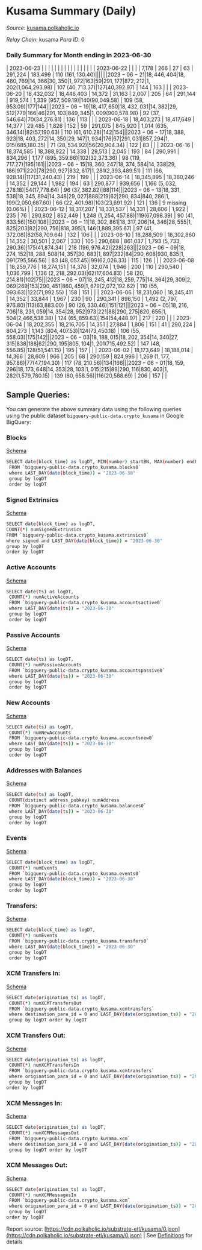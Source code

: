 # Kusama Summary (Daily)

_Source_: [kusama.polkaholic.io](https://kusama.polkaholic.io)

*Relay Chain*: kusama
*Para ID*: 0



### Daily Summary for Month ending in 2023-06-30


| 2023-06-23 |  |  |  |  |  |  |  |  |  |   |   |   |  |  |  |
| 2023-06-22 |  |  |  | 7,178 | 266 | 27 | 63 | 291,224 | 183,499 | 110 ($161,130.40) |   |   |  |  |  |
| 2023-06-21 | 18,446,404 | 18,460,769 | 14,366 | 30,350 | 1,972 | 163 | 59 | 291,177 | 872,212 | 1,202 ($1,064,293.98) | 107 ($40,713.37) | 127 ($40,392.97) | 144 | 163 |  |
| 2023-06-20 | 18,432,032 | 18,446,403 | 14,372 | 31,163 | 2,007 | 205 | 64 | 291,144 | 919,574 | 1,339 ($957,509.19) | 140 ($90,049.58) | 109 ($58,953.09) | 177 | 144 |  |
| 2023-06-19 | 18,417,650 | 18,432,031 | 14,382 | 29,512 | 779 | 166 | 46 | 291,103 | 849,345 | 1,009 ($900,578.98) | 92 ($37,546.64) | 70 ($34,276.81) | 136 | 113 |  |
| 2023-06-18 | 18,403,273 | 18,417,649 | 14,377 | 29,485 | 1,826 | 152 | 59 | 291,075 | 845,920 | 1,014 ($635,346.14) | 82 ($57,190.63) | 110 ($61,610.28) | 142 | 154 |  |
| 2023-06-17 | 18,388,923 | 18,403,272 | 14,350 | 29,147 | 1,934 | 176 | 67 | 291,031 | 857,294 | 1,015 ($685,180.35) | 71 ($28,534.92) | 56 ($20,904.34) | 122 | 83 |  |
| 2023-06-16 | 18,374,585 | 18,388,922 | 14,338 | 29,513 | 2,045 | 193 | 84 | 290,991 | 834,296 | 1,177 ($895,359.66) | 102 ($32,373.36) | 98 ($119,717.27) | 195 | 161 |  |
| 2023-06-15 | 18,360,247 | 18,374,584 | 14,338 | 29,186 | 971 | 220 | 78 | 290,927 | 832,617 | 1,281 ($2,393,489.51) | 111 ($66,928.14) | 117 ($31,240.43) | 219 | 199 |  |
| 2023-06-14 | 18,345,895 | 18,360,246 | 14,352 | 29,144 | 1,982 | 194 | 63 | 290,877 | 939,656 | 1,166 ($5,032,278.18) | 54 ($17,778.64) | 96 ($37,382.82) | 88 | 114 |  |
| 2023-06-13 | 18,331,538 | 18,345,894 | 14,348 | 29,027 | 888 | 219 | 62 | 290,834 | 840,286 | 1,199 ($2,050,687.60) | 66 ($22,401.98) | 103 ($23,691.92) | 121 | 136 | 9 missing (0.06%) |
| 2023-06-12 | 18,317,207 | 18,331,537 | 14,331 | 28,606 | 1,922 | 235 | 76 | 290,802 | 852,449 | 1,248 ($1,254,457.88) | 119 ($67,098.39) | 90 ($41,833.56) | 150 | 108 |  |
| 2023-06-11 | 18,302,861 | 18,317,206 | 14,346 | 28,555 | 1,825 | 203 | 82 | 290,756 | 818,395 | 1,146 ($1,889,395.67) | 97 ($41,372.08) | 82 ($58,709.64) | 132 | 106 |  |
| 2023-06-10 | 18,288,509 | 18,302,860 | 14,352 | 30,501 | 2,067 | 330 | 105 | 290,688 | 861,037 | 1,793 ($5,733,290.36) | 175 ($41,874.34) | 218 ($196,976.42) | 228 | 263 |  |
| 2023-06-09 | 18,274,152 | 18,288,508 | 14,357 | 30,683 | 1,897 | 232 | 84 | 290,608 | 930,835 | 1,091 ($795,566.56) | 83 ($48,057.45) | 99 ($62,026.33) | 115 | 126 |  |
| 2023-06-08 | 18,259,776 | 18,274,151 | 14,376 | 32,074 | 1,946 | 200 | 110 | 290,540 | 1,036,799 | 1,136 ($2,218,292.03) | 62 ($17,604.83) | 58 ($20,214.81) | 102 | 75 |  |
| 2023-06-07 | 18,245,412 | 18,259,775 | 14,364 | 29,309 | 2,069 | 269 | 153 | 290,451 | 860,459 | 1,679 ($2,072,192.62) | 110 ($55,093.63) | 122 ($71,992.55) | 158 | 151 |  |
| 2023-06-06 | 18,231,060 | 18,245,411 | 14,352 | 33,844 | 1,967 | 230 | 90 | 290,341 | 896,150 | 1,492 ($2,797,976.80) | 113 ($63,883.00) | 90 ($26,330.46) | 151 | 121 |  |
| 2023-06-05 | 18,216,706 | 18,231,059 | 14,354 | 28,952 | 973 | 221 | 88 | 290,275 | 820,655 | 1,504 ($2,466,538.38) | 124 ($65,859.63) | 154 ($54,448.97) | 217 | 220 |  |
| 2023-06-04 | 18,202,355 | 18,216,705 | 14,351 | 27,884 | 1,806 | 151 | 41 | 290,224 | 804,273 | 1,143 ($804,407.53) | 124 ($73,450.18) | 106 ($55,558.03) | 175 | 142 |  |
| 2023-06-03 | 18,188,015 | 18,202,354 | 14,340 | 27,315 | 838 | 188 | 62 | 290,195 | 805,104 | 1,201 ($715,492.52) | 147 ($48,556.85) | 128 ($51,541.15) | 195 | 157 |  |
| 2023-06-02 | 18,173,649 | 18,188,014 | 14,366 | 28,609 | 966 | 205 | 68 | 290,159 | 824,996 | 1,269 ($1,177,957.86) | 77 ($47,194.30) | 117 ($78,210.56) | 134 | 166 |  |
| 2023-06-01 | 18,159,296 | 18,173,648 | 14,353 | 28,103 | 1,015 | 215 | 89 | 290,116 | 830,403 | 1,282 ($1,579,780.15) | 139 ($80,658.56) | 116 ($20,588.69) | 206 | 157 |  |

## Sample Queries:
You can generate the above summary data using the following queries using the public dataset `bigquery-public-data.crypto_kusama` in Google BigQuery:


### Blocks 

[Schema](https://github.com/colorfulnotion/substrate-etl/blob/main/schema/blocks.json)

```bash
SELECT date(block_time) as logDT, MIN(number) startBN, MAX(number) endBN, COUNT(*) numBlocks 
 FROM `bigquery-public-data.crypto_kusama.blocks0`  
 where LAST_DAY(date(block_time)) = "2023-06-30" 
 group by logDT 
 order by logDT
```

### Signed Extrinsics 

[Schema](https://github.com/colorfulnotion/substrate-etl/blob/main/schema/extrinsics.json)

```bash
SELECT date(block_time) as logDT, 
COUNT(*) numSignedExtrinsics 
FROM `bigquery-public-data.crypto_kusama.extrinsics0`  
where signed and LAST_DAY(date(block_time)) = "2023-06-30" 
group by logDT 
order by logDT
```

### Active Accounts 

[Schema](https://github.com/colorfulnotion/substrate-etl/blob/main/schema/accountsactive.json)

```bash
SELECT date(ts) as logDT, 
 COUNT(*) numActiveAccounts 
 FROM `bigquery-public-data.crypto_kusama.accountsactive0` 
 where LAST_DAY(date(ts)) = "2023-06-30" 
 group by logDT 
 order by logDT
```

### Passive Accounts 

[Schema](https://github.com/colorfulnotion/substrate-etl/blob/main/schema/accountspassive.json)

```bash
SELECT date(ts) as logDT, 
 COUNT(*) numPassiveAccounts 
 FROM `bigquery-public-data.crypto_kusama.accountspassive0` 
 where LAST_DAY(date(ts)) = "2023-06-30" 
 group by logDT 
 order by logDT
```

### New Accounts 

[Schema](https://github.com/colorfulnotion/substrate-etl/blob/main/schema/accountsnew.json)

```bash
SELECT date(ts) as logDT, 
 COUNT(*) numNewAccounts 
 FROM `bigquery-public-data.crypto_kusama.accountsnew0` 
 where LAST_DAY(date(ts)) = "2023-06-30" 
 group by logDT
 order by logDT
```

### Addresses with Balances 

[Schema](https://github.com/colorfulnotion/substrate-etl/blob/main/schema/balances.json)

```bash
SELECT date(ts) as logDT,
 COUNT(distinct address_pubkey) numAddress 
 FROM `bigquery-public-data.crypto_kusama.balances0` 
 where LAST_DAY(date(ts)) = "2023-06-30" 
 group by logDT 
 order by logDT
```

### Events 

[Schema](https://github.com/colorfulnotion/substrate-etl/blob/main/schema/events.json)

```bash
SELECT date(block_time) as logDT, 
 COUNT(*) numEvents 
 FROM `bigquery-public-data.crypto_kusama.events0` 
 where LAST_DAY(date(block_time)) = "2023-06-30" 
 group by logDT 
 order by logDT
```

### Transfers:

[Schema](https://github.com/colorfulnotion/substrate-etl/blob/main/schema/transfers.json)

```bash
SELECT date(block_time) as logDT, 
 COUNT(*) numEvents 
 FROM `bigquery-public-data.crypto_kusama.transfers0` 
 where LAST_DAY(date(block_time)) = "2023-06-30" 
 group by logDT 
 order by logDT
```

### XCM Transfers In: 

[Schema](https://github.com/colorfulnotion/substrate-etl/blob/main/schema/xcmtransfers.json)

```bash
SELECT date(origination_ts) as logDT, 
 COUNT(*) numXCMTransfersOut 
 FROM `bigquery-public-data.crypto_kusama.xcmtransfers` 
 where destination_para_id = 0 and LAST_DAY(date(origination_ts)) = "2023-06-30" 
 group by logDT order by logDT
```

### XCM Transfers Out: 

[Schema](https://github.com/colorfulnotion/substrate-etl/blob/main/schema/xcmtransfers.json)

```bash
SELECT date(origination_ts) as logDT, 
 COUNT(*) numXCMTransfersIn 
 FROM `bigquery-public-data.crypto_kusama.xcmtransfers` 
 where origination_para_id = 0 and LAST_DAY(date(origination_ts)) = "2023-06-30" 
 group by logDT 
order by logDT
```

### XCM Messages In: 

[Schema](https://github.com/colorfulnotion/substrate-etl/blob/main/schema/xcm.json)

```bash
SELECT date(origination_ts) as logDT, 
 COUNT(*) numXCMMessagesOut 
 FROM `bigquery-public-data.crypto_kusama.xcm` 
 where destination_para_id = 0 and LAST_DAY(date(origination_ts)) = "2023-06-30" 
 group by logDT order by logDT
```

### XCM Messages Out: 

[Schema](https://github.com/colorfulnotion/substrate-etl/blob/main/schema/xcm.json)

```bash
SELECT date(origination_ts) as logDT, 
 COUNT(*) numXCMMessagesIn 
 FROM `bigquery-public-data.crypto_kusama.xcm` 
 where origination_para_id = 0 and LAST_DAY(date(origination_ts)) = "2023-06-30" 
 group by logDT 
order by logDT
```


Report source: [https://cdn.polkaholic.io/substrate-etl/kusama/0.json](https://cdn.polkaholic.io/substrate-etl/kusama/0.json) | See [Definitions](/DEFINITIONS.md) for details
